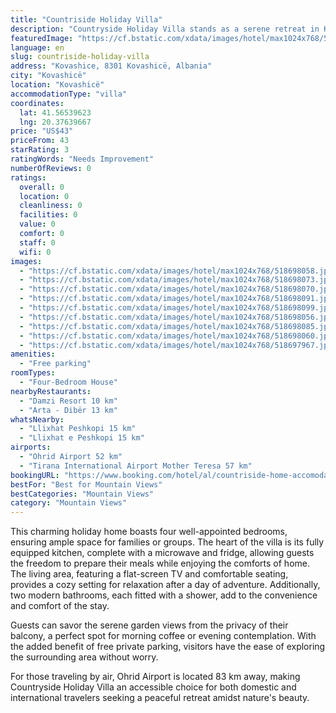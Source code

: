 ```yaml
---
title: "Countriside Holiday Villa"
description: "Countryside Holiday Villa stands as a serene retreat in Kovashicë, offering breathtaking mountain views and a tranquil escape from the hustle and bustle."
featuredImage: "https://cf.bstatic.com/xdata/images/hotel/max1024x768/518698058.jpg?k=ef52426be21b353f97bed3ba83d74d298796e042ee1528f952781b86ef883479&o=&hp=1"
language: en
slug: countriside-holiday-villa
address: "Kovashice, 8301 Kovashicë, Albania"
city: "Kovashicë"
location: "Kovashicë"
accommodationType: "villa"
coordinates:
  lat: 41.56539623
  lng: 20.37639667
price: "US$43"
priceFrom: 43
starRating: 3
ratingWords: "Needs Improvement"
numberOfReviews: 0
ratings:
  overall: 0
  location: 0
  cleanliness: 0
  facilities: 0
  value: 0
  comfort: 0
  staff: 0
  wifi: 0
images:
  - "https://cf.bstatic.com/xdata/images/hotel/max1024x768/518698058.jpg?k=ef52426be21b353f97bed3ba83d74d298796e042ee1528f952781b86ef883479&o=&hp=1"
  - "https://cf.bstatic.com/xdata/images/hotel/max1024x768/518698073.jpg?k=a54b39f24dc0450d4687712e28e5b12c0ec0cae9502648a519bca6d3c767c4a1&o=&hp=1"
  - "https://cf.bstatic.com/xdata/images/hotel/max1024x768/518698070.jpg?k=85b654ad55434c6badd7ac637e7461edb6be7417ea4701068e82a6efe4927178&o=&hp=1"
  - "https://cf.bstatic.com/xdata/images/hotel/max1024x768/518698091.jpg?k=d13f67b25095ddc476761b2efa9d0902d17970ff58fb7a3a563681dbefcd9f65&o=&hp=1"
  - "https://cf.bstatic.com/xdata/images/hotel/max1024x768/518698099.jpg?k=2152ed7d09bc3d3265fcd7d10b3e7aaeb8a7e8c0041f1f8b3ed31d865dbfb0c9&o=&hp=1"
  - "https://cf.bstatic.com/xdata/images/hotel/max1024x768/518698056.jpg?k=82e4b5698cdeb166b84d8b3351c542ee86df1b89c0b0c938ddf517c1260637bc&o=&hp=1"
  - "https://cf.bstatic.com/xdata/images/hotel/max1024x768/518698085.jpg?k=f6b38ec7469e43b2d4520a0cf895d7366b492456f742e2d7015300313f2fe8b5&o=&hp=1"
  - "https://cf.bstatic.com/xdata/images/hotel/max1024x768/518698060.jpg?k=5bb1eeac9ec405676fe31a9101fd3acae830b102d13cfee661c117ffb734e495&o=&hp=1"
  - "https://cf.bstatic.com/xdata/images/hotel/max1024x768/518697967.jpg?k=1b3d67efaa0d5a701061e7f42a75b8a027c2e8e94f89b8e007ec871bcb0fb0c7&o=&hp=1"
amenities:
  - "Free parking"
roomTypes:
  - "Four-Bedroom House"
nearbyRestaurants:
  - "Damzi Resort 10 km"
  - "Arta - Dibër 13 km"
whatsNearby:
  - "Llixhat Peshkopi 15 km"
  - "Llixhat e Peshkopi 15 km"
airports:
  - "Ohrid Airport 52 km"
  - "Tirana International Airport Mother Teresa 57 km"
bookingURL: "https://www.booking.com/hotel/al/countriside-home-accomodation.en-gb.html?aid=8035640"
bestFor: "Best for Mountain Views"
bestCategories: "Mountain Views"
category: "Mountain Views"
---
```


This charming holiday home boasts four well-appointed bedrooms, ensuring ample space for families or groups. The heart of the villa is its fully equipped kitchen, complete with a microwave and fridge, allowing guests the freedom to prepare their meals while enjoying the comforts of home. The living area, featuring a flat-screen TV and comfortable seating, provides a cozy setting for relaxation after a day of adventure. Additionally, two modern bathrooms, each fitted with a shower, add to the convenience and comfort of the stay.

Guests can savor the serene garden views from the privacy of their balcony, a perfect spot for morning coffee or evening contemplation. With the added benefit of free private parking, visitors have the ease of exploring the surrounding area without worry.

For those traveling by air, Ohrid Airport is located 83 km away, making Countryside Holiday Villa an accessible choice for both domestic and international travelers seeking a peaceful retreat amidst nature's beauty.